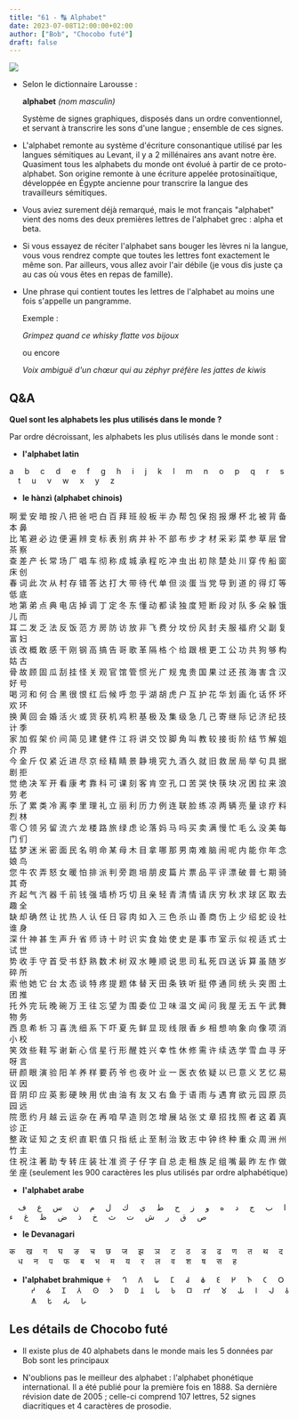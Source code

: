 ```yaml
---
title: "61 - 🔠 Alphabet"
date: 2023-07-08T12:00:00+02:00
author: ["Bob", "Chocobo futé"]
draft: false
---
```


![](/img/61.jpg)

- Selon le dictionnaire Larousse :

	**alphabet** *(nom masculin)*

	Système de signes graphiques, disposés dans un ordre conventionnel, et servant à transcrire les sons d'une langue ; ensemble de ces signes.

- L'alphabet remonte au système d'écriture consonantique utilisé par les langues sémitiques au Levant, il y a 2 millénaires ans avant notre ère. Quasiment tous les alphabets du monde ont évolué à partir de ce proto-alphabet. Son origine remonte à une écriture appelée protosinaïtique, développée en Égypte ancienne pour transcrire la langue des travailleurs sémitiques.

- Vous aviez surement déjà remarqué, mais le mot français "alphabet" vient des noms des deux premières lettres de l'alphabet grec : alpha et beta.

- Si vous essayez de réciter l'alphabet sans bouger les lèvres ni la langue, vous vous rendrez compte que toutes les lettres font exactement le même son. Par ailleurs, vous allez avoir l'air débile (je vous dis juste ça au cas où vous êtes en repas de famille).  

- Une phrase qui contient toutes les lettres de l'alphabet au moins une fois s'appelle un pangramme.

	Exemple :  

	*Grimpez quand ce whisky flatte vos bijoux*

	ou encore

	*Voix ambiguë d'un chœur qui au zéphyr préfère les jattes de kiwis*

## Q&A

**Quel sont les alphabets les plus utilisés dans le monde ?**

Par ordre décroissant, les alphabets les plus utilisés dans le monde sont :

- **l'alphabet latin**

a     b     c     d     e     f     g     h     i     j     k     l     m     n     o     p     q     r     s     t     u     v     w     x     y     z  

- **le hànzì (alphabet chinois)**

啊 爱 安 暗 按 八 把 爸 吧 白 百 拜 班 般 板 半 办 帮 包 保 抱 报 爆 杯 北 被 背 备 本 鼻  
比 笔 避 必 边 便 遍 辨 变 标 表 别 病 并 补 不 部 布 步 才 材 采 彩 菜 参 草 层 曾 茶 察  
查 差 产 长 常 场 厂 唱 车 彻 称 成 城 承 程 吃 冲 虫 出 初 除 楚 处 川 穿 传 船 窗 床 创  
春 词 此 次 从 村 存 错 答 达 打 大 带 待 代 单 但 淡 蛋 当 党 导 到 道 的 得 灯 等 低 底  
地 第 弟 点 典 电 店 掉 调 丁 定 冬 东 懂 动 都 读 独 度 短 断 段 对 队 多 朵 躲 饿 儿 而  
耳 二 发 乏 法 反 饭 范 方 房 防 访 放 非 飞 费 分 坟 份 风 封 夫 服 福 府 父 副 复 富 妇  
该 改 概 敢 感 干 刚 钢 高 搞 告 哥 歌 革 隔 格 个 给 跟 根 更 工 公 功 共 狗 够 构 姑 古  
骨 故 顾 固 瓜 刮 挂 怪 关 观 官 馆 管 惯 光 广 规 鬼 贵 国 果 过 还 孩 海 害 含 汉 好 号  
喝 河 和 何 合 黑 很 恨 红 后 候 呼 忽 乎 湖 胡 虎 户 互 护 花 华 划 画 化 话 怀 坏 欢 环  
换 黄 回 会 婚 活 火 或 货 获 机 鸡 积 基 极 及 集 级 急 几 己 寄 继 际 记 济 纪 技 计 季  
家 加 假 架 价 间 简 见 建 健 件 江 将 讲 交 饺 脚 角 叫 教 较 接 街 阶 结 节 解 姐 介 界  
今 金 斤 仅 紧 近 进 尽 京 经 精 睛 景 静 境 究 九 酒 久 就 旧 救 居 局 举 句 具 据 剧 拒  
觉 绝 决 军 开 看 康 考 靠 科 可 课 刻 客 肯 空 孔 口 苦 哭 快 筷 块 况 困 拉 来 浪 劳 老  
乐 了 累 类 冷 离 李 里 理 礼 立 丽 利 历 力 例 连 联 脸 练 凉 两 辆 亮 量 谅 疗 料 烈 林  
零 〇 领 另 留 流 六 龙 楼 路 旅 绿 虑 论 落 妈 马 吗 买 卖 满 慢 忙 毛 么 没 美 每 门 们  
猛 梦 迷 米 密 面 民 名 明 命 某 母 木 目 拿 哪 那 男 南 难 脑 闹 呢 内 能 你 年 念 娘 鸟  
您 牛 农 弄 怒 女 暖 怕 排 派 判 旁 跑 培 朋 皮 篇 片 票 品 平 评 漂 破 普 七 期 骑 其 奇  
齐 起 气 汽 器 千 前 钱 强 墙 桥 巧 切 且 亲 轻 青 清 情 请 庆 穷 秋 求 球 区 取 去 趣 全  
缺 却 确 然 让 扰 热 人 认 任 日 容 肉 如 入 三 色 杀 山 善 商 伤 上 少 绍 蛇 设 社 谁 身  
深 什 神 甚 生 声 升 省 师 诗 十 时 识 实 食 始 使 史 是 事 市 室 示 似 视 适 式 士 试 世  
势 收 手 守 首 受 书 舒 熟 数 术 树 双 水 睡 顺 说 思 司 私 死 四 送 诉 算 虽 随 岁 碎 所  
索 他 她 它 台 太 态 谈 特 疼 提 题 体 替 天 田 条 铁 听 挺 停 通 同 统 头 突 图 土 团 推  
托 外 完 玩 晚 碗 万 王 往 忘 望 为 围 委 位 卫 味 温 文 闻 问 我 屋 无 五 午 武 舞 物 务  
西 息 希 析 习 喜 洗 细 系 下 吓 夏 先 鲜 显 现 线 限 香 乡 相 想 响 象 向 像 项 消 小 校  
笑 效 些 鞋 写 谢 新 心 信 星 行 形 醒 姓 兴 幸 性 休 修 需 许 续 选 学 雪 血 寻 牙 呀 言  
研 颜 眼 演 验 阳 羊 养 样 要 药 爷 也 夜 叶 业 一 医 衣 依 疑 以 已 意 义 艺 忆 易 议 因  
音 阴 印 应 英 影 硬 映 用 优 由 油 有 友 又 右 鱼 于 语 雨 与 遇 育 欲 元 园 原 员 园 远  
院 愿 约 月 越 云 运 杂 在 再 咱 早 造 则 怎 增 展 站 张 丈 章 招 找 照 者 这 着 真 诊 正  
整 政 证 知 之 支 织 直 职 值 只 指 纸 止 至 制 治 致 志 中 钟 终 种 重 众 周 洲 州 竹 主  
住 祝 注 著 助 专 转 庄 装 壮 准 资 子 仔 字 自 总 走 租 族 足 组 嘴 最 昨 左 作 做 坐 座
(seulement les 900 caractères les plus utilisés par ordre alphabétique)  

- **l'alphabet arabe**

ا     ب     ج     د     ه     و     ز     ح     ط     ي     ك     ل     م     ن     س     ع     ف     ص     ق     ر     ش     ت     ث     خ     ذ     ض     ظ     غ     ء‎  

- **le Devanagari**

क     ख     ग     घ     ङ     च     छ     ज     झ     ञ     ट     ठ     ड     ढ     ण     त     थ     द     ध     न     प     फ     ब     भ     म     य     र     ल     व     श     ष     स     ह  

- **l'alphabet brahmique**
𑀓     𑀔     𑀕     𑀖     𑀗     𑀘     𑀙     𑀚     𑀛     𑀜     𑀝     𑀞     𑀟     𑀠     𑀡     𑀢     𑀣     𑀤     𑀥     𑀦     𑀧     𑀨     𑀩     𑀪     𑀫     𑀬     𑀭     𑀮     𑀯     𑀰     𑀱     𑀲     𑀳

## Les détails de Chocobo futé

- Il existe plus de 40 alphabets dans le monde mais les 5 données par Bob sont les principaux

- N'oublions pas le meilleur des alphabet : l'alphabet phonétique international. Il a été publié pour la première fois en 1888. Sa dernière révision date de 2005 ; celle-ci comprend 107 lettres, 52 signes diacritiques et 4 caractères de prosodie.